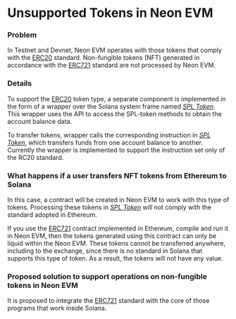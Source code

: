 # Unsupported Tokens in Neon EVM

### Problem
In Testnet and Devnet, Neon EVM operates with those tokens that comply with the [ERC20](https://doc.neonlabs.org/docs/glossary#erc20) standard. Non-fungible tokens (NFT) generated in accordance with the [ERC721](https://doc.neonlabs.org/docs/glossary#erc721) standard are not processed by Neon EVM.

### Details
To support the [ERC20](https://doc.neonlabs.org/docs/glossary#erc20) token type, a separate component is implemented in the form of a wrapper over the Solana system frame named *[SPL Token](https://doc.neonlabs.org/docs/glossary#spl_token)*. This wrapper uses the API to access the SPL-token methods to obtain the account balance data.

To transfer tokens, wrapper calls the corresponding instruction in *[SPL Token](https://doc.neonlabs.org/docs/glossary#spl_token)*, which transfers funds from one account balance to another. Currently the wrapper is implemented to support the instruction set only of the RC20 standard.

### What happens if a user transfers NFT tokens from Ethereum to Solana
In this case, a contract will be created in Neon EVM to work with this type of tokens. Processing these tokens in *[SPL Token](https://doc.neonlabs.org/docs/glossary#spl_token)* will not comply with the standard adopted in Ethereum.

If you use the [ERC721](https://doc.neonlabs.org/docs/glossary#erc721) contract implemented in Ethereum, compile and run it in Neon EVM, then the tokens generated using this contract can only be liquid within the Neon EVM. These tokens cannot be transferred anywhere, including to the exchange, since there is no standard in Solana that supports this type of token. As a result, the tokens will not have any value.

### Proposed solution to support operations on non-fungible tokens in Neon EVM
It is proposed to integrate the [ERC721](https://doc.neonlabs.org/docs/glossary#erc721) standard with the core of those programs that work inside Solana.